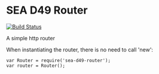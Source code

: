 SEA D49 Router
==================================
[![Build Status](https://travis-ci.org/codefellows/sea-d49-router.svg)](https://travis-ci.org/codefellows/sea-d49-router)

A simple http router

When instantiating the router, there is no need to call 'new':

````
var Router = require('sea-d49-router');
var router = Router();
````
